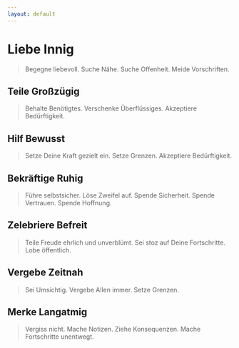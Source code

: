 ```yaml
---
layout: default
---
```



# Liebe Innig
> Begegne liebevoll. Suche Nähe. Suche Offenheit. Meide Vorschriften.

## Teile Großzügig
> Behalte Benötigtes. Verschenke Überflüssiges. Akzeptiere Bedürftigkeit.

## Hilf Bewusst
> Setze Deine Kraft gezielt ein. Setze Grenzen. Akzeptiere Bedürftigkeit.

## Bekräftige Ruhig
> Führe selbstsicher. Löse Zweifel auf. Spende Sicherheit. Spende Vertrauen. Spende Hoffnung.

## Zelebriere Befreit
> Teile Freude ehrlich und unverblümt. Sei stoz auf Deine Fortschritte. Lobe öffentlich.

## Vergebe Zeitnah
> Sei Umsichtig. Vergebe Allen immer. Setze Grenzen.

## Merke Langatmig
> Vergiss nicht. Mache Notizen. Ziehe Konsequenzen. Mache Fortschritte unentwegt.
